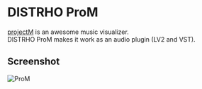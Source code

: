 # DISTRHO ProM

[projectM](http://projectm.sourceforge.net/) is an awesome music visualizer.<br/>
DISTRHO ProM makes it work as an audio plugin (LV2 and VST).<br/>

## Screenshot
![ProM](https://raw.githubusercontent.com/DISTRHO/mini-series/master/plugins/ProM/Screenshot.png "ProM")<br/>
